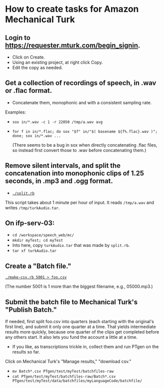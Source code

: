 # How to create tasks for Amazon Mechanical Turk

## Login to https://requester.mturk.com/begin_signin.
- Click on Create.
- Using an existing project, at right click Copy.
- Edit the copy as needed.

## Get a collection of recordings of speech, in .wav or .flac format.
- Concatenate them, monophonic and with a consistent sampling rate.

Examples:

- `sox in/*.wav -c 1 -r 22050 /tmp/a.wav avg`

- `for f in in/*.flac; do sox "$f" in/"$( basename ${f%.flac}.wav )"; done; sox in/*.wav ...`
    
   (There seems to be a bug in sox when directly concatenating .flac files,
   so instead first convert those to .wav before concatenating them.)

## Remove silent intervals, and split the concatenation into monophonic clips of 1.25 seconds, in .mp3 and .ogg format.

- [`./split.rb`](./split.rb)

This script takes about 1 minute per hour of input.
It reads `/tmp/a.wav` and writes `/tmp/turkAudio.tar`.

## On ifp-serv-03:
- `cd /workspace/speech_web/mc/`
- `mkdir myTest; cd myTest`
- Into here, copy `turkAudio.tar` that was made by `split.rb`.
- `tar xf turkAudio.tar`

## Create a "Batch file."
[`./make-csv.rb 5001 > foo.csv`](./make-csv.rb)

(The number 5001 is 1 more than the biggest filename, e.g., 05000.mp3.)

## Submit the batch file to Mechanical Turk's "Publish Batch."
If needed, first split foo.csv into quarters (each starting with the
original's first line), and submit it only one quarter at a time.
That yields intermediate results more quickly, because one quarter of
the clips get completed before any others start.  It also lets you fund
the account a little at a time.

- If you like, as transcriptions trickle in,
collect them and run PTgen on the results so far.

Click on Mechanical Turk's "Manage results," "download csv."
- `mv Batch*.csv PTgen/test/myTest/batchfiles-raw`
- `cat PTgen/test/myTest/batchfiles-raw/Batch*.csv PTgen/test/myTest/data/batchfiles/myLanguageCode/batchfile/`
